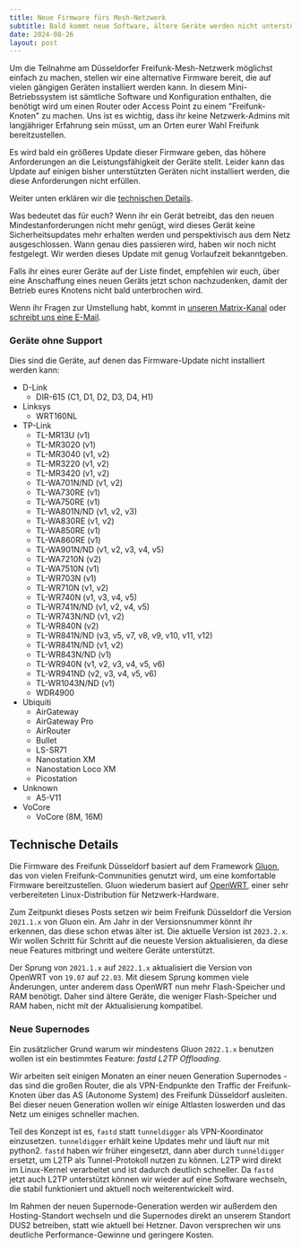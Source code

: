 ```yaml
---
title: Neue Firmware fürs Mesh-Netzwerk
subtitle: Bald kommt neue Software, ältere Geräte werden nicht unterstützt
date: 2024-08-26
layout: post
---
```


Um die Teilnahme am Düsseldorfer Freifunk-Mesh-Netzwerk möglichst einfach zu machen, stellen wir eine alternative Firmware bereit, die auf vielen gängigen Geräten installiert werden kann. In diesem Mini-Betriebssystem ist sämtliche Software und Konfiguration enthalten, die benötigt wird um einen Router oder Access Point zu einem "Freifunk-Knoten" zu machen. Uns ist es wichtig, dass ihr keine Netzwerk-Admins mit langjähriger Erfahrung sein müsst, um an Orten eurer Wahl Freifunk bereitzustellen.

Es wird bald ein größeres Update dieser Firmware geben, das höhere Anforderungen an die Leistungsfähigkeit der Geräte stellt. Leider kann das Update auf einigen bisher unterstützten Geräten nicht installiert werden, die diese Anforderungen nicht erfüllen.

Weiter unten erklären wir die [technischen Details](#technische-details).

Was bedeutet das für euch? Wenn ihr ein Gerät betreibt, das den neuen Mindestanforderungen nicht mehr genügt, wird dieses Gerät keine Sicherheitsupdates mehr erhalten werden und perspektivisch aus dem Netz ausgeschlossen. Wann genau dies passieren wird, haben wir noch nicht festgelegt. Wir werden dieses Update mit genug Vorlaufzeit bekanntgeben.

Falls ihr eines eurer Geräte auf der Liste findet, empfehlen wir euch, über eine Anschaffung eines neuen Geräts jetzt schon nachzudenken, damit der Betrieb eures Knotens nicht bald unterbrochen wird.

Wenn ihr Fragen zur Umstellung habt, kommt in [unseren Matrix-Kanal](https://matrix.to/#/#freifunk-duesseldorf:matrix.org) oder [schreibt uns eine E-Mail](mailto:kontakt@freifunk-duesseldorf.de).

### Geräte ohne Support

Dies sind die Geräte, auf denen das Firmware-Update nicht installiert werden kann:

- D-Link
  - DIR-615 (C1, D1, D2, D3, D4, H1)
- Linksys
  - WRT160NL
- TP-Link
  - TL-MR13U (v1)
  - TL-MR3020 (v1)
  - TL-MR3040 (v1, v2)
  - TL-MR3220 (v1, v2)
  - TL-MR3420 (v1, v2)
  - TL-WA701N/ND (v1, v2)
  - TL-WA730RE (v1)
  - TL-WA750RE (v1)
  - TL-WA801N/ND (v1, v2, v3)
  - TL-WA830RE (v1, v2)
  - TL-WA850RE (v1)
  - TL-WA860RE (v1)
  - TL-WA901N/ND (v1, v2, v3, v4, v5)
  - TL-WA7210N (v2)
  - TL-WA7510N (v1)
  - TL-WR703N (v1)
  - TL-WR710N (v1, v2)
  - TL-WR740N (v1, v3, v4, v5)
  - TL-WR741N/ND (v1, v2, v4, v5)
  - TL-WR743N/ND (v1, v2)
  - TL-WR840N (v2)
  - TL-WR841N/ND (v3, v5, v7, v8, v9, v10, v11, v12)
  - TL-WR841N/ND (v1, v2)
  - TL-WR843N/ND (v1)
  - TL-WR940N (v1, v2, v3, v4, v5, v6)
  - TL-WR941ND (v2, v3, v4, v5, v6)
  - TL-WR1043N/ND (v1)
  - WDR4900
- Ubiquiti
  - AirGateway
  - AirGateway Pro
  - AirRouter
  - Bullet
  - LS-SR71
  - Nanostation XM
  - Nanostation Loco XM
  - Picostation
- Unknown
  - A5-V11
- VoCore
  - VoCore (8M, 16M)

## Technische Details

Die Firmware des Freifunk Düsseldorf basiert auf dem Framework [Gluon](https://gluon.readthedocs.io/), das von vielen Freifunk-Communities genutzt wird, um eine komfortable Firmware bereitzustellen. Gluon wiederum basiert auf [OpenWRT](https://openwrt.org/), einer sehr verbereiteten Linux-Distribution für Netzwerk-Hardware.

Zum Zeitpunkt dieses Posts setzen wir beim Freifunk Düsseldorf die Version `2021.1.x` von Gluon ein. Am Jahr in der Versionsnummer könnt ihr erkennen, das diese schon etwas älter ist. Die aktuelle Version ist `2023.2.x`. Wir wollen Schritt für Schritt auf die neueste Version aktualisieren, da diese neue Features mitbringt und weitere Geräte unterstützt.

Der Sprung von `2021.1.x` auf `2022.1.x` aktualisiert die Version von OpenWRT von `19.07` auf `22.03`. Mit diesem Sprung kommen viele Änderungen, unter anderem dass OpenWRT nun mehr Flash-Speicher und RAM benötigt. Daher sind ältere Geräte, die weniger Flash-Speicher und RAM haben, nicht mit der Aktualisierung kompatibel.

### Neue Supernodes

Ein zusätzlicher Grund warum wir mindestens Gluon `2022.1.x` benutzen wollen ist ein bestimmtes Feature: _fastd L2TP Offloading_.

Wir arbeiten seit einigen Monaten an einer neuen Generation Supernodes - das sind die großen Router, die als VPN-Endpunkte den Traffic der Freifunk-Knoten über das AS (Autonome System) des Freifunk Düsseldorf ausleiten. Bei dieser neuen Generation wollen wir einige Altlasten loswerden und das Netz um einiges schneller machen.

Teil des Konzept ist es, `fastd` statt `tunneldigger` als VPN-Koordinator einzusetzen. `tunneldigger` erhält keine Updates mehr und läuft nur mit python2. `fastd` haben wir früher eingesetzt, dann aber durch `tunneldigger` ersetzt, um L2TP als Tunnel-Protokoll nutzen zu können. L2TP wird direkt im Linux-Kernel verarbeitet und ist dadurch deutlich schneller. Da `fastd` jetzt auch L2TP unterstützt können wir wieder auf eine Software wechseln, die stabil funktioniert und aktuell noch weiterentwickelt wird.

Im Rahmen der neuen Supernode-Generation werden wir außerdem den Hosting-Standort wechseln und die Supernodes direkt an unserem Standort DUS2 betreiben, statt wie aktuell bei Hetzner. Davon versprechen wir uns deutliche Performance-Gewinne und geringere Kosten.

